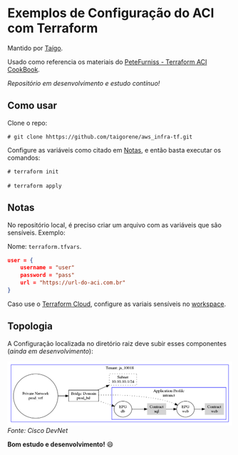# Exemplos de Configuração do ACI com Terraform
Mantido por [Taígo](https://github.com/taigorene).

Usado como referencia os materiais do [PeteFurniss - Terraform ACI CookBook](https://github.com/PeteFurniss/TerraformACICookbook).

*Repositório em desenvolvimento e estudo contínuo!*

## Como usar

Clone o repo:
```
# git clone hhttps://github.com/taigorene/aws_infra-tf.git
```

Configure as variáveis como citado em [Notas](#notas), e então basta executar os comandos:
```
# terraform init

# terraform apply
```

## Notas
No repositório local, é preciso criar um arquivo com as variáveis que são sensíveis. Exemplo:

Nome: `terraform.tfvars`.

``` json
user = {
    username = "user"
    password = "pass"
    url = "https://url-do-aci.com.br"
}
```

Caso use o [Terraform Cloud](https://cloud.hashicorp.com/products/terraform), configure as variais sensíveis no [workspace](https://www.terraform.io/cloud-docs/workspaces/variables).

## Topologia

A Configuração localizada no diretório raiz deve subir esses componentes (*ainda em desenvolvimento*):

![Topologia de exemplo para ACI](imgs/terraform_example.png "Topologia de exemplo")
*Fonte: Cisco DevNet*

**Bom estudo e desenvolvimento!** :smile: